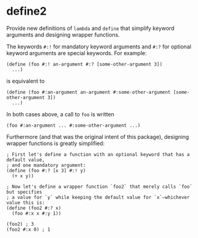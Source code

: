 define2
=======

Provide new definitions of `lambda` and `define` that simplify keyword arguments
and designing wrapper functions.

The keywords `#:!` for mandatory keyword arguments
and `#:?` for optional keyword arguments
are special keywords.
For example:
```racket
(define (foo #:! an-argument #:? [some-other-argument 3])
  ...)
```
is equivalent to
```racket
(define (foo #:an-argument an-argument #:some-other-argument [some-other-argument 3])
  ...)
```
In both cases above, a call to `foo` is written
```racket
(foo #:an-argument ... #:some-other-argument ...)
```

Furthermore (and that was the original intent of this package),
designing wrapper functions is greatly simplified:
```racket
; First let's define a function with an optional keyword that has a default value,
; and one mandatory argument:
(define (foo #:? [x 3] #:! y)
  (+ x y))

; Now let's define a wrapper function `foo2` that merely calls `foo` but specifies 
; a value for `y` while keeping the default value for `x`—whichever value this is:
(define (foo2 #:? x)
  (foo #:x x #:y 1))

(foo2) ; 3
(foo2 #:x 0) ; 1
```




